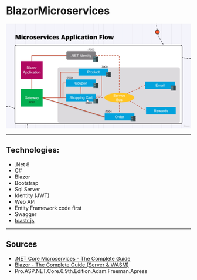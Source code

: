 # BlazorMicroservices

![BlazorMicroservices](https://raw.githubusercontent.com/kouroshsalahshoor/BlazorMicroservices/master/images/BlazorMicroservices.png)

---
## Technologies:
* .Net 8
* C#
* Blazor
* Bootstrap
* Sql Server
* Identity (JWT)
* Web API
* Entity Framework code first
* Swagger
* [toastr js](https://www.youtube.com/watch?v=yG_sY-CDvXY)

---
## Sources
* [.NET Core Microservices - The Complete Guide](https://www.dotnetmastery.com/Home/Details?courseId=19)
* [Blazor - The Complete Guide (Server & WASM)](https://www.dotnetmastery.com/Home/Details?courseId=17)
* Pro.ASP.NET.Core.6.9th.Edition.Adam.Freeman.Apress
